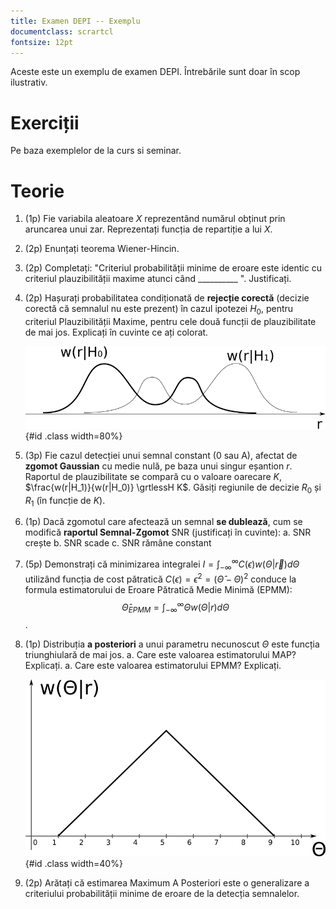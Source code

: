 ```yaml
---
title: Examen DEPI -- Exemplu
documentclass: scrartcl
fontsize: 12pt
---
```


Aceste este un exemplu de examen DEPI. Întrebările sunt doar în scop ilustrativ.

# Exerciții

Pe baza exemplelor de la curs si seminar.

    
# Teorie

1. (1p) Fie variabila aleatoare $X$ reprezentând numărul obținut prin aruncarea unui zar.
Reprezentați funcția de repartiție a lui $X$.


2. (2p) Enunțați teorema Wiener-Hincin.




1. (2p) Completați: "Criteriul probabilității minime de eroare este identic cu criteriul plauzibilității maxime atunci când __________ ". Justificați.

2. (2p) Hașurați probabilitatea condiționată de **rejecție corectă** (decizie corectă că semnalul nu este prezent) în cazul ipotezei $H_0$, pentru criteriul Plauzibilității Maxime, pentru cele două funcții de plauzibilitate de mai jos.
Explicați în cuvinte ce ați colorat.

	![](fig/DET_DecisionRegions.png){#id .class width=80%}
	
3. (3p) Fie cazul detecției unui semnal constant (0 sau A), afectat de **zgomot Gaussian** cu medie nulă, pe baza unui singur eșantion $r$.
Raportul de plauzibilitate se compară cu o valoare oarecare $K$, $\frac{w(r|H_1)}{w(r|H_0)} \grtlessH K$.
Găsiți regiunile de decizie $R_0$ și $R_1$ (în funcție de $K$).

4. (1p) Dacă zgomotul care afectează un semnal **se dublează**, cum se modifică **raportul Semnal-Zgomot** SNR (justificați în cuvinte):
    a. SNR crește
    b. SNR scade
    c. SNR rămâne constant


1. (5p) Demonstrați că minimizarea integralei $I = \int_{-\infty}^\infty C(\epsilon) w(\Theta | \vec{r}) d\Theta$ utilizând funcția de cost pătratică $C(\epsilon) = \epsilon^2 = (\hat{\Theta} - \Theta)^2$ 
conduce la formula estimatorului de Eroare Pătratică Medie Minimă (EPMM):
$$\hat{\Theta}_{EPMM} = \int_{-\infty}^\infty \Theta w(\Theta|r) d\Theta$$.

2. (1p) Distribuția **a posteriori** a unui parametru necunoscut $\Theta$ este 
funcția triunghiulară de mai jos.
	a. Care este valoarea estimatorului MAP? Explicați.
	a. Care este valoarea estimatorului EPMM? Explicați.

	![](fig/PDF_Trig_mu5.png){#id .class width=40%}
	
3. (2p) Arătați că estimarea Maximum A Posteriori este o generalizare a criteriului probabilității minime de eroare de la detecția semnalelor.
